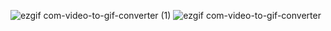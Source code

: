 ![ezgif com-video-to-gif-converter (1)](https://github.com/user-attachments/assets/1b637052-3467-4da2-9f69-175b7b46ea38)
![ezgif com-video-to-gif-converter](https://github.com/user-attachments/assets/d0bff1cf-d69c-4873-89f2-2988da528331)
